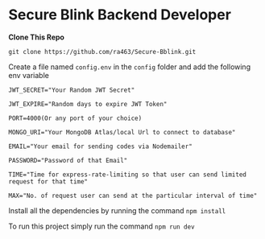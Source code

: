 # Secure Blink Backend Developer

**Clone This Repo**

```
git clone https://github.com/ra463/Secure-Bblink.git
```

Create a file named `config.env` in the `config` folder and add the following env variable

```
JWT_SECRET="Your Random JWT Secret"

JWT_EXPIRE="Random days to expire JWT Token"

PORT=4000(Or any port of your choice)

MONGO_URI="Your MongoDB Atlas/local Url to connect to database"

EMAIL="Your email for sending codes via Nodemailer"

PASSWORD="Password of that Email"

TIME="Time for express-rate-limiting so that user can send limited request for that time"

MAX="No. of request user can send at the particular interval of time"

```

Install all the dependencies by running the command `npm install`

To run this project simply run the command `npm run dev`
